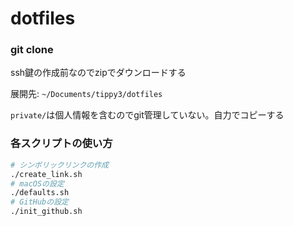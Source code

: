 # dotfiles

### git clone

ssh鍵の作成前なのでzipでダウンロードする

展開先: `~/Documents/tippy3/dotfiles`

`private/`は個人情報を含むのでgit管理していない。自力でコピーする

### 各スクリプトの使い方

```zsh
# シンボリックリンクの作成
./create_link.sh
# macOSの設定
./defaults.sh
# GitHubの設定
./init_github.sh
```
